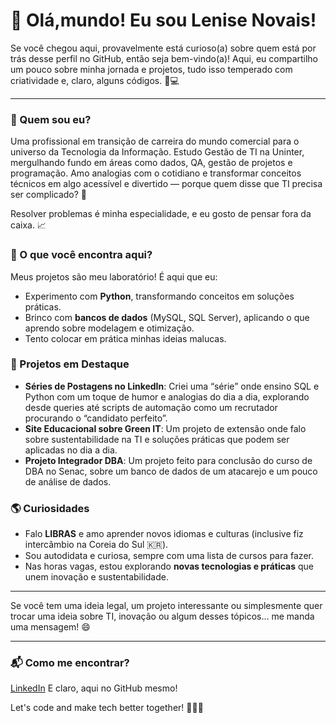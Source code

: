 # 👋 Olá,mundo! Eu sou Lenise Novais!

Se você chegou aqui, provavelmente está curioso(a) sobre quem está por trás desse perfil no GitHub, então seja bem-vindo(a)! Aqui, eu compartilho um pouco sobre minha jornada e projetos, tudo isso temperado com criatividade e, claro, alguns códigos. 🎨💻

---

### 🧭 Quem sou eu?
Uma profissional em transição de carreira do mundo comercial para o universo da Tecnologia da Informação. Estudo Gestão de TI na Uninter, mergulhando fundo em áreas como dados, QA, gestão de projetos e programação. Amo analogias com o cotidiano e transformar conceitos técnicos em algo acessível e divertido — porque quem disse que TI precisa ser complicado? 🚀 

Resolver problemas é minha especialidade, e eu gosto de pensar fora da caixa. 📈

### 🚀 O que você encontra aqui?
Meus projetos são meu laboratório! É aqui que eu:
- Experimento com **Python**, transformando conceitos em soluções práticas.
- Brinco com **bancos de dados** (MySQL, SQL Server), aplicando o que aprendo sobre modelagem e otimização.
- Tento colocar em prática minhas ideias malucas.

### 🌱 Projetos em Destaque
- **Séries de Postagens no LinkedIn**: Criei uma “série” onde ensino SQL e Python com um toque de humor e analogias do dia a dia, explorando desde queries até scripts de automação como um recrutador procurando o “candidato perfeito”. 
- **Site Educacional sobre Green IT**: Um projeto de extensão onde falo sobre sustentabilidade na TI e soluções práticas que podem ser aplicadas no dia a dia.
- **Projeto Integrador DBA**: Um projeto feito para conclusão do curso de DBA no Senac, sobre um banco de dados de um atacarejo e um pouco de análise de dados.

### 🌎 Curiosidades
- Falo **LIBRAS** e amo aprender novos idiomas e culturas (inclusive fiz intercâmbio na Coreia do Sul 🇰🇷).
- Sou autodidata e curiosa, sempre com uma lista de cursos para fazer.
- Nas horas vagas, estou explorando **novas tecnologias e práticas** que unem inovação e sustentabilidade.

---

Se você tem uma ideia legal, um projeto interessante ou simplesmente quer trocar uma ideia sobre TI, inovação ou algum desses tópicos… me manda uma mensagem! 😄 

---

### 📬 Como me encontrar?
[LinkedIn](https://www.linkedin.com/in/lenise-novais/) 
E claro, aqui no GitHub mesmo!

Let's code and make tech better together! 👩‍💻💡

